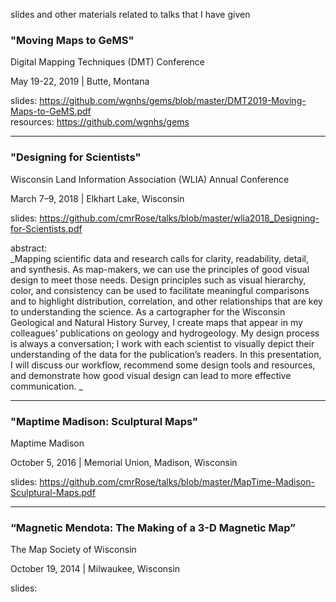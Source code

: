 
slides and other materials related to talks that I have given

### "Moving Maps to GeMS" 
Digital Mapping Techniques (DMT) Conference 

May 19-22, 2019  |  Butte, Montana

slides:  https://github.com/wgnhs/gems/blob/master/DMT2019-Moving-Maps-to-GeMS.pdf  
resources: https://github.com/wgnhs/gems

---

### "Designing for Scientists"
Wisconsin Land Information Association (WLIA) Annual Conference 

March 7–9, 2018 | Elkhart Lake, Wisconsin 

slides: https://github.com/cmrRose/talks/blob/master/wlia2018_Designing-for-Scientists.pdf 

abstract:  
_Mapping scientific data and research calls for clarity, readability, detail, and synthesis. As map-makers, we can use the principles of good visual design to meet those needs.  Design principles such as visual hierarchy, color, and consistency can be used to facilitate meaningful comparisons and to highlight distribution, correlation, and other relationships that are key to understanding the science. 
As a cartographer for the Wisconsin Geological and Natural History Survey, I create maps that appear in my colleagues’ publications on geology and hydrogeology. My design process is always a conversation; I work with each scientist to visually depict their understanding of the data for the publication’s readers. In this presentation, I will discuss our workflow, recommend some design tools and resources, and demonstrate how good visual design can lead to more effective communication. _


--- 

### "Maptime Madison: Sculptural Maps"
Maptime Madison

October 5, 2016  |  Memorial Union, Madison, Wisconsin 

slides: https://github.com/cmrRose/talks/blob/master/MapTime-Madison-Sculptural-Maps.pdf

--- 

### “Magnetic Mendota: The Making of a 3-D Magnetic Map” 
The Map Society of Wisconsin 

October 19, 2014  |  Milwaukee, Wisconsin 

slides: 
